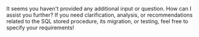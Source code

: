 It seems you haven't provided any additional input or question. How can I assist you further? If you need clarification, analysis, or recommendations related to the SQL stored procedure, its migration, or testing, feel free to specify your requirements!